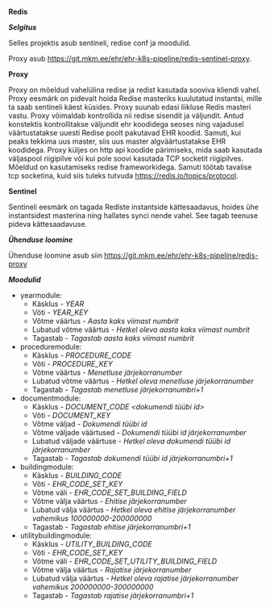 **Redis**

***Selgitus***

Selles projektis asub sentineli, redise conf ja moodulid.

Proxy asub https://git.mkm.ee/ehr/ehr-k8s-pipeline/redis-sentinel-proxy.

**Proxy**

Proxy on mõeldud vahelülina redise ja redist kasutada sooviva kliendi vahel. Proxy eesmärk on pidevalt hoida Redise masteriks kuulutatud instantsi, mille ta saab sentineli käest küsides.
Proxy suunab edasi liikluse Redis masteri vastu. Proxy võimaldab kontrollida nii redise sisendit ja väljundit.
Antud konstektis kontrollitakse väljundit ehr koodidega seoses ning vajadusel väärtustatakse uuesti Redise poolt pakutavad EHR koodid.
Samuti, kui peaks tekkima uus master, siis uus master algväärtustatakse EHR koodidega. Proxy küljes on http api koodide pärimiseks, mida saab kasutada väljaspool riigipilve või kui pole soovi kasutada
TCP socketit riigipilves.
Mõeldud on kasutamiseks redise frameworkidega. Samuti töötab tavalise tcp socketina, kuid siis tuleks tutvuda https://redis.io/topics/protocol.

**Sentinel**

Sentineli eesmärk on tagada Rediste instantside kättesaadavus, hoides ühe instantsidest masterina ning hallates synci nende vahel. See tagab teenuse pideva kättesaadavuse.

***Ühenduse loomine***

Ühenduse loomine asub siin https://git.mkm.ee/ehr/ehr-k8s-pipeline/redis-proxy

***Moodulid***
* yearmodule:
    * Käsklus - *YEAR*
    * Võti - *YEAR_KEY*
    * Võtme väärtus - *Aasta kaks viimast numbrit*
    * Lubatud võtme väärtus - *Hetkel oleva aasta kaks viimast numbrit*
    * Tagastab - *Tagastab aasta kaks viimast numbrit*
* proceduremodule:
    * Käsklus - *PROCEDURE_CODE*
    * Võti - *PROCEDURE_KEY*
    * Võtme väärtus - *Menetluse järjekorranumber*
    * Lubatud võtme väärtus - *Hetkel oleva menetluse järjekorranumber*
    * Tagastab - *Tagastab menetluse järjekorranumbri+1*
* documentmodule:
    * Käsklus - *DOCUMENT_CODE <dokumendi tüübi id>*
    * Võti - *DOCUMENT_KEY*
    * Võtme väljad - *Dokumendi tüübi id*
    * Võtme väljade väärtused - *Dokumendi tüübi id järjekorranumber*
    * Lubatud väljade väärtuse - *Hetkel oleva dokumendi tüübi id järjekorranumber*
    * Tagastab - *Tagastab dokumendi tüübi id järjekorranumbri+1*
* buildingmodule:
    * Käsklus - *BUILDING_CODE*
    * Võti - *EHR_CODE_SET_KEY*
    * Võtme väli - *EHR_CODE_SET_BUILDING_FIELD*
    * Võtme välja väärtus - *Ehitise järjekorranumber*
    * Lubatud välja väärtus - *Hetkel oleva ehitise järjekorranumber vahemikus 100000000-200000000*
    * Tagastab - *Tagastab ehitise järjekorranumbri+1*
* utilitybuildingmodule:
    * Käsklus - *UTILITY_BUILDING_CODE*
    * Võti - *EHR_CODE_SET_KEY*
    * Võtme väli - *EHR_CODE_SET_UTILITY_BUILDING_FIELD*
    * Võtme välja väärtus - *Rajatise järjekorranumber*
    * Lubatud välja väärtus - *Hetkel oleva rajatise järjekorranumber vahemikus 200000000-300000000*
    * Tagastab - *Tagastab rajatise järjekorranumbri+1*